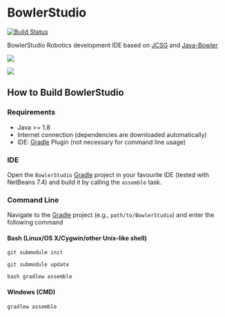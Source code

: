 BowlerStudio
==========

[![Build Status](https://travis-ci.org/miho/JFXScad.svg?branch=master)](https://travis-ci.org/miho/JFXScad)

BowlerStudio Robotics development IDE based on [JCSG](https://github.com/miho/JCSG) and [Java-Bowler](https://github.com/NeuronRobotics/java-bowler)

![](/resources/img/screenshot-03.png)

![](http://thingiverse-production.s3.amazonaws.com/renders/0c/a0/c0/dc/53/IMG_20140329_201814_preview_featured.jpg)

## How to Build BowlerStudio

### Requirements

- Java >= 1.8
- Internet connection (dependencies are downloaded automatically)
- IDE: [Gradle](http://www.gradle.org/) Plugin (not necessary for command line usage)

### IDE

Open the `BowlerStudio` [Gradle](http://www.gradle.org/) project in your favourite IDE (tested with NetBeans 7.4) and build it
by calling the `assemble` task.

### Command Line
Navigate to the [Gradle](http://www.gradle.org/) project (e.g., `path/to/BowlerStudio`) and enter the following command

#### Bash (Linux/OS X/Cygwin/other Unix-like shell)
    
    git submodule init
    
    git submodule update
    
    bash gradlew assemble
    
#### Windows (CMD)

    gradlew assemble

